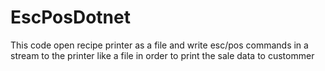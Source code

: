 # EscPosDotnet
This code open recipe printer as a file and write esc/pos commands in a stream to the printer like a file in order to print the sale data to custommer
